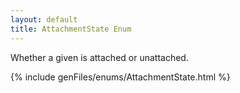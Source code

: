 ```yaml
---
layout: default
title: AttachmentState Enum
---
```


Whether a given is attached or unattached.


{% include genFiles/enums/AttachmentState.html %}
